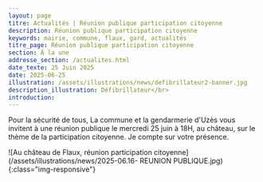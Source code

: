 ```yaml
---
layout: page
titre: Actualités | Réunion publique participation citoyenne
description: Réunion publique participation citoyenne
keywords: mairie, commune, flaux, gard, actualités
titre_page: Réunion publique participation citoyenne
section: À la une
addresse_section: /actualites.html
date_texte: 25 Juin 2025
date: 2025-06-25
illustration: /assets/illustrations/news/defibrillateur2-banner.jpg
description_illustration: Défibrillateur</br>
introduction: 
---
```


Pour la sécurité de tous,
La commune et la gendarmerie d'Uzès vous invitent à une réunion publique
le mercredi 25 juin à 18H, au château, sur le thème de la participation
citoyenne.
Je compte sur votre présence. <br>


![Au château de Flaux, réunion participation citoyenne](/assets/illustrations/news/2025-06.16- REUNION PUBLIQUE.jpg){:class="img-responsive"}
